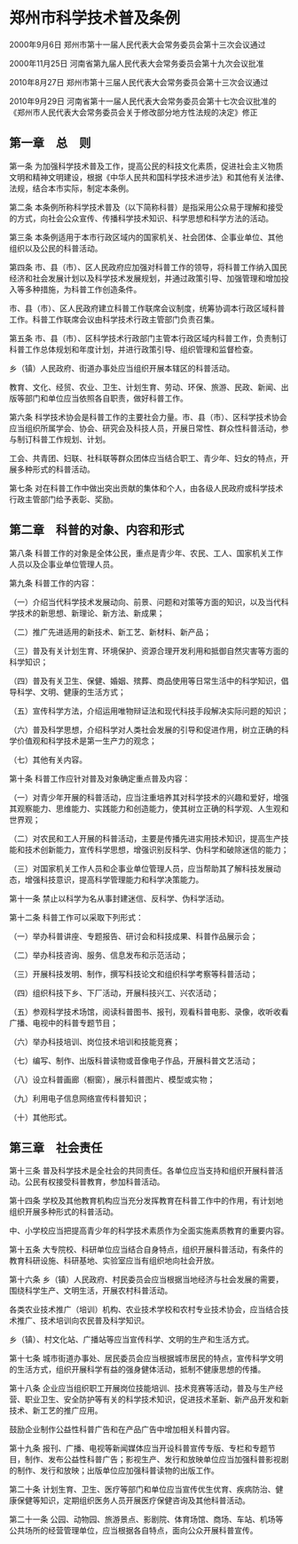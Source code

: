 # 郑州市科学技术普及条例

2000年9月6日 郑州市第十一届人民代表大会常务委员会第十三次会议通过

2000年11月25日 河南省第九届人民代表大会常务委员会第十九次会议批准

2010年8月27日 郑州市第十三届人民代表大会常务委员会第十三次会议通过

2010年9月29日 河南省第十一届人民代表大会常务委员会第十七次会议批准的《郑州市人民代表大会常务委员会关于修改部分地方性法规的决定》修正



## 第一章　总　则

第一条 为加强科学技术普及工作，提高公民的科技文化素质，促进社会主义物质文明和精神文明建设，根据《中华人民共和国科学技术进步法》和其他有关法律、法规，结合本市实际，制定本条例。

第二条 本条例所称科学技术普及（以下简称科普）是指采用公众易于理解和接受的方式，向社会公众宣传、传播科学技术知识、科学思想和科学方法的活动。

第三条 本条例适用于本市行政区域内的国家机关、社会团体、企事业单位、其他组织以及公民的科普活动。

第四条 市、县（市）、区人民政府应加强对科普工作的领导，将科普工作纳入国民经济和社会发展计划以及科学技术发展规划，并通过政策引导、加强管理和增加投入等多种措施，为科普工作创造条件。

市、县（市）、区人民政府建立科普工作联席会议制度，统筹协调本行政区域科普工作。科普工作联席会议由科学技术行政主管部门负责召集。

第五条 市、县（市）、区科学技术行政部门主管本行政区域内科普工作，负责制订科普工作总体规划和年度计划，并进行政策引导、组织管理和监督检查。

乡（镇）人民政府、街道办事处应当组织开展本辖区的科普活动。

教育、文化、经贸、农业、卫生、计划生育、劳动、环保、旅游、民政、新闻、出版等部门和单位应当依照各自职责，做好科普工作。

第六条 科学技术协会是科普工作的主要社会力量。市、县（市）、区科学技术协会应当组织所属学会、协会、研究会及科技人员，开展日常性、群众性科普活动，参与制订科普工作规划、计划。

工会、共青团、妇联、社科联等群众团体应当结合职工、青少年、妇女的特点，开展多种形式的科普活动。

第七条 对在科普工作中做出突出贡献的集体和个人，由各级人民政府或科学技术行政主管部门给予表彰、奖励。

## 第二章　科普的对象、内容和形式

第八条 科普工作的对象是全体公民，重点是青少年、农民、工人、国家机关工作人员以及企事业单位管理人员。

第九条 科普工作的内容：

（一）介绍当代科学技术发展动向、前景、问题和对策等方面的知识，以及当代科学技术的新思想、新理论、新方法、新成果；

（二）推广先进适用的新技术、新工艺、新材料、新产品；

（三）普及有关计划生育、环境保护、资源合理开发利用和抵御自然灾害等方面的科学知识；

（四）普及有关卫生、保健、婚姻、殡葬、商品使用等日常生活中的科学知识，倡导科学、文明、健康的生活方式；

（五）宣传科学方法，介绍运用唯物辩证法和现代科技手段解决实际问题的知识；

（六）普及科学思想，介绍科学对人类社会发展的引导和促进作用，树立正确的科学价值观和科学技术是第一生产力的观念；

（七）其他有关内容。

第十条 科普工作应针对普及对象确定重点普及内容：

（一）对青少年开展的科普活动，应当注重培养其对科学技术的兴趣和爱好，增强其观察能力、思维能力、实践能力和创造能力，使其树立正确的科学观、人生观和世界观；

（二）对农民和工人开展的科普活动，主要是传播先进实用技术知识，提高生产技能和技术创新能力，宣传科学思想，增强识别反科学、伪科学和破除迷信的能力；

（三）对国家机关工作人员和企事业单位管理人员，应当帮助其了解科技发展动态，增强科技意识，提高科学管理能力和科学决策能力。

第十一条 禁止以科学为名从事封建迷信、反科学、伪科学活动。

第十二条 科普工作可以采取下列形式：

（一）举办科普讲座、专题报告、研讨会和科技成果、科普作品展示会；

（二）举办科技咨询、服务、信息发布和示范活动；

（三）开展科技发明、制作，撰写科技论文和组织科学考察等科普活动；

（四）组织科技下乡、下厂活动，开展科技兴工、兴农活动；

（五）参观科学技术场馆，阅读科普图书、报刊，观看科普电影、录像，收听收看广播、电视中的科普专题节目；

（六）举办科技培训、岗位技术培训和技能竞赛；

（七）编写、制作、出版科普读物或音像电子作品，开展科普文艺活动；

（八）设立科普画廊（橱窗），展示科普图片、模型或实物；

（九）利用电子信息网络宣传科普知识；

（十）其他形式。

## 第三章　社会责任

第十三条 普及科学技术是全社会的共同责任。各单位应当支持和组织开展科普活动。公民有权接受科普教育，参加科普活动。

第十四条 学校及其他教育机构应当充分发挥教育在科普工作中的作用，有计划地组织开展多种形式的科普活动。

中、小学校应当把提高青少年的科学技术素质作为全面实施素质教育的重要内容。

第十五条 大专院校、科研单位应当结合自身特点，组织开展科普活动，有条件的教育科研设施、科研基地、实验室应当有组织地向社会开放。

第十六条 乡（镇）人民政府、村民委员会应当根据当地经济与社会发展的需要，围绕科学生产、文明生活，开展农村科普活动。

各类农业技术推广（培训）机构、农业技术学校和农村专业技术协会，应当结合技术推广、技术培训向农民普及科学知识。

乡（镇）、村文化站、广播站等应当宣传科学、文明的生产和生活方式。

第十七条 城市街道办事处、居民委员会应当根据城市居民的特点，宣传科学文明的生活方式，组织开展科学有益的强身健体活动，抵制不健康思想的传播。

第十八条 企业应当组织职工开展岗位技能培训、技术竞赛等活动，普及与生产经营、职业卫生、安全防护等有关的科学技术知识，促进技术革新、新产品开发和新技术、新工艺的推广应用。

鼓励企业制作公益性科普广告和在产品广告中增加相关科普内容。

第十九条 报刊、广播、电视等新闻媒体应当开设科普宣传专版、专栏和专题节目，制作、发布公益性科普广告；影视生产、发行和放映单位应当加强科普影视剧的制作、发行和放映；出版单位应加强科普读物的出版工作。

第二十条 计划生育、卫生、医疗等部门和单位应当宣传优生优育、疾病防治、健康保健等知识，定期组织医务人员开展医疗保健咨询及其他科普活动。

第二十一条 公园、动物园、旅游景点、影剧院、体育场馆、商场、车站、机场等公共场所的经营管理单位，应当根据各自特点，面向公众开展科普宣传。